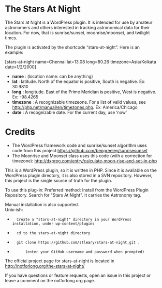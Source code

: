 # The Stars At Night
The Stars at Night is a WordPress plugin. It is intended for use by amateur astronomers and others interested in tracking astronomical data for their location. For now, that is sunrise/sunset, moonrise/moonset, and twilight times. 

The plugin is activated by the shortcode “stars-at-night”. Here is an example:

\[stars-at-night name=Chennai lat=13.08 long=80.26 timezone=Asia/Kolkata date=1/2/2000\]

* **name** : (location name: can be anything)
* **lat** : latitude. North of the equator is positive, South is negative. Ex: 30.9810
* **long** : longitude. East of the Prime Meridian is positive, West is negative. Ex: -98.4265
* **timezone** : A recognizable timezeone. For a list of valid values, see http://php.net/manual/en/timezones.php. Ex: America/Chicago
* **date** : A recognizable date. For the current day, use ‘now’

# Credits
* The WordPress framework code and sunrise/sunset algorithm uses code from this project:https://github.com/bengreeley/sunrisesunset
* The Moonrise and Moonset class uses this code (with a correction for timezone): http://dxprog.com/entry/calculate-moon-rise-and-set-in-php

This is a WordPress plugin, so it is written in PHP. Since it is available on the WordPress plugin directory, it is also stored in a SVN repository. However, this project is the single source of truth for the plugin.

To use this plug-in:
Preferred method: Install from the WordPress Plugin Repository. Search for "Stars At Night". It carries the Astronomy tag.

Manual installation is also supported. <br>
Unix-ish:
*       Create a "stars-at-night" directory in your WordPress installation, under wp-content/plugins
*       cd to the stars-at-night directory
*       git clone https://github.com/stleary/stars-at-night.git .
*           (enter your GitHub username and password when prompted)
 
The official project page for stars-at-night is located in http://notforlong.org/the-stars-at-night/


If you have questions or feature requests, open an issue in this project or leave a comment on the notforlong.org page.
